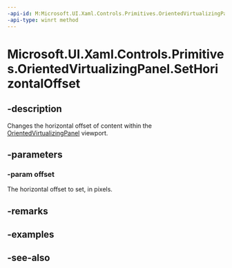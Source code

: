```yaml
---
-api-id: M:Microsoft.UI.Xaml.Controls.Primitives.OrientedVirtualizingPanel.SetHorizontalOffset(System.Double)
-api-type: winrt method
---
```


<!-- Method syntax
public void SetHorizontalOffset(System.Double offset)
-->

# Microsoft.UI.Xaml.Controls.Primitives.OrientedVirtualizingPanel.SetHorizontalOffset

## -description
Changes the horizontal offset of content within the [OrientedVirtualizingPanel](orientedvirtualizingpanel.md) viewport.

## -parameters
### -param offset
The horizontal offset to set, in pixels.

## -remarks

## -examples

## -see-also
